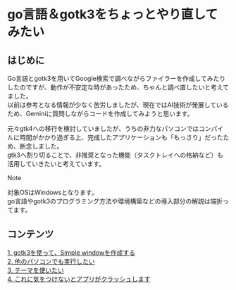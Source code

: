 # go言語＆gotk3をちょっとやり直してみたい
## はじめに
Go言語とgotk3を用いてGoogle検索で調べながらファイラーを作成してみたりしたのですが、動作が不安定な時があったため、ちゃんと調べ直したいと考えてました。  
以前は参考となる情報が少なく苦労しましたが、現在ではAI技術が発展しているため、Geminiに質問しながらコードを作成してみようと思います。  

元々gtk4への移行を検討していましたが、うちの非力なパソコンではコンパイルに時間がかかり過ぎる上、完成したアプリケーションも「もっさり」だったため、断念しました。  
gtk3へ割り切ることで、非推奨となった機能（タスクトレイへの格納など）も活用していきたいと考えています。  

> [!NOTE]
> 対象OSはWindowsとなります。  
> go言語やgotk3のプログラミング方法や環境構築などの導入部分の解説は端折ってます。

## コンテンツ
[1. gotk3を使って、Simple windowを作成する](01/README.md)  
[2. 他のパソコンでも実行したい](02/README.md)  
[3. テーマを使いたい](03/README.md)  
[4. これに気をつけないとアプリがクラッシュします](04/README.md)  
